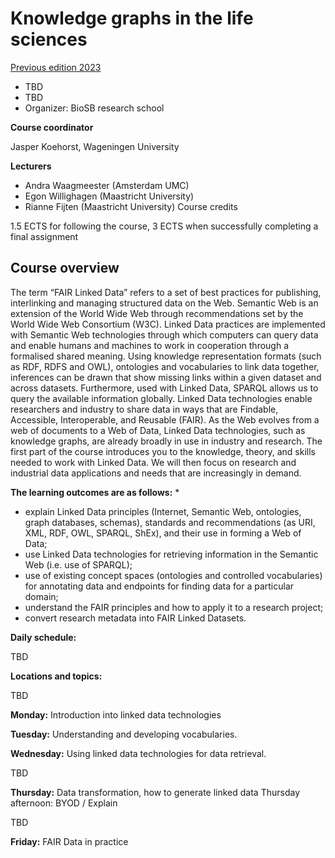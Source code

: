 # Knowledge graphs in the life sciences

[Previous edition 2023](https://wur.gitlab.io/linkeddata/docs/intro.html)

* TBD
* TBD
* Organizer: BioSB research school

**Course coordinator**

Jasper Koehorst, Wageningen University

**Lecturers**
* Andra Waagmeester (Amsterdam UMC)
* Egon Willighagen (Maastricht University)
* Rianne Fijten (Maastricht University)
Course credits

1.5 ECTS for following the course, 3 ECTS when successfully completing a final assignment

## Course overview
The term “FAIR Linked Data” refers to a set of best practices for publishing, interlinking and managing structured data on the Web. Semantic Web is an extension of the World Wide Web through recommendations set by the World Wide Web Consortium (W3C). Linked Data practices are implemented with Semantic Web technologies through which computers can query data and enable humans and machines to work in cooperation through a formalised shared meaning. Using knowledge representation formats (such as RDF, RDFS and OWL), ontologies and vocabularies to link data together, inferences can be drawn that show missing links within a given dataset and across datasets. Furthermore, used with Linked Data, SPARQL allows us to query the available information globally. Linked Data technologies enable researchers and industry to share data in ways that are Findable, Accessible, Interoperable, and Reusable (FAIR). As the Web evolves from a web of documents to a Web of Data, Linked Data technologies, such as knowledge graphs, are already broadly in use in industry and research. The first part of the course introduces you to the knowledge, theory, and skills needed to work with Linked Data. We will then focus on research and industrial data applications and needs that are increasingly in demand.

**The learning outcomes are as follows:**
* 
* explain Linked Data principles (Internet, Semantic Web, ontologies, graph databases, schemas), standards and recommendations (as URI, XML, RDF, OWL, SPARQL, ShEx), and their use in forming a Web of Data; 
* use Linked Data technologies for retrieving information in the Semantic Web (i.e. use of SPARQL); 
* use of existing concept spaces (ontologies and controlled vocabularies) for annotating data and endpoints for finding data for a particular domain; 
* understand the FAIR principles and how to apply it to a research project;
* convert research metadata into FAIR Linked Datasets.

**Daily schedule:**

TBD

**Locations and topics:**

TBD

**Monday:** Introduction into linked data technologies

**Tuesday:** Understanding and developing vocabularies.

**Wednesday:** Using linked data technologies for data retrieval.

TBD

**Thursday:** Data transformation, how to generate linked data
Thursday afternoon: BYOD / Explain

TBD

**Friday:** FAIR Data in practice


```{tableofcontents}
```

